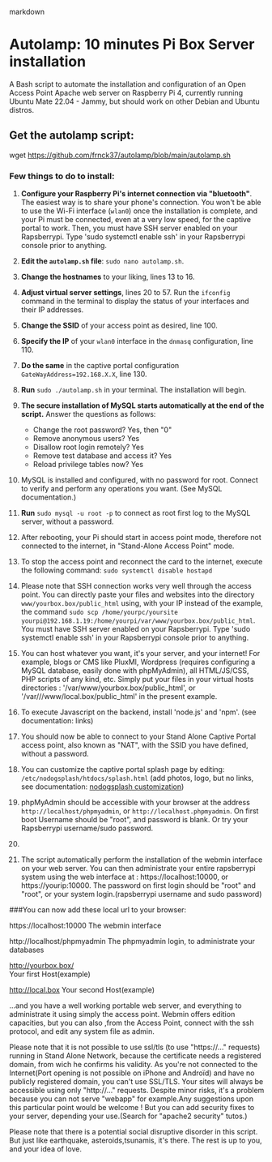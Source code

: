 markdown

# Autolamp: 10 minutes Pi Box Server installation

A Bash script to automate the installation and configuration of an Open Access Point Apache web server on Raspberry Pi 4, currently running Ubuntu Mate 22.04 - Jammy, but should work on other Debian and Ubuntu distros.

## Get the autolamp script:

wget https://github.com/frnck37/autolamp/blob/main/autolamp.sh

### Few things to do to install:

1. **Configure your Raspberry Pi's internet connection via "bluetooth"**. The easiest way is to share your phone's connection. You won't be able to use the Wi-Fi interface (`wlan0`) once the installation is complete, and your Pi must be connected, even at a very low speed, for the captive portal to work. Then, you must have SSH server enabled on your Rapsberrypi. Type 'sudo systemctl enable ssh' in your Rapsberrypi console prior to anything.

2. **Edit the `autolamp.sh` file**: `sudo nano autolamp.sh`.

3. **Change the hostnames** to your liking, lines 13 to 16.

4. **Adjust virtual server settings**, lines 20 to 57. Run the `ifconfig` command in the terminal to display the status of your interfaces and their IP addresses.

5. **Change the SSID** of your access point as desired, line 100.

6. **Specify the IP** of your `wlan0` interface in the `dnmasq` configuration, line 110.

7. **Do the same** in the captive portal configuration `GateWayAddress=192.168.X.X`, line 130.

8. **Run** `sudo ./autolamp.sh` in your terminal. The installation will begin.

9. **The secure installation of MySQL starts automatically at the end of the script.** Answer the questions as follows:
   - Change the root password? Yes, then "0"
   - Remove anonymous users? Yes
   - Disallow root login remotely? Yes
   - Remove test database and access it? Yes
   - Reload privilege tables now? Yes

10. MySQL is installed and configured, with no password for root. Connect to verify and perform any operations you want. (See MySQL documentation.)

11. **Run** `sudo mysql -u root -p` to connect as root first log to the MySQL server, without a password.

12. After rebooting, your Pi should start in access point mode, therefore not connected to the internet, in "Stand-Alone Access Point" mode.

13. To stop the access point and reconnect the card to the internet, execute the following command: `sudo systemctl disable hostapd`

14. Please note that SSH connection works very well through the access point. You can directly paste your files and websites into the directory `www/yourbox.box/public_html` using, with your IP instead of the example, the command `sudo scp /home/yourpc/yoursite yourpi@192.168.1.19:/home/yourpi/var/www/yourbox.box/public_html`. You must have SSH server enabled on your Rapsberrypi. Type 'sudo systemctl enable ssh' in your Rapsberrypi console prior to anything.

15. You can host whatever you want, it's your server, and your internet! For example, blogs or CMS like PluxMl, Wordpress (requires configuring a MySQL database, easily done with phpMyAdmin), all HTML/JS/CSS, PHP scripts of any kind, etc. Simply put your files in your virtual hosts directories : '/var/www/yourbox.box/public_html', or '/var///www/local.box/public_html' in the present example.

16. To execute Javascript on the backend, install 'node.js' and 'npm'. (see documentation: links)

17. You should now be able to connect to your Stand Alone Captive Portal access point, also known as "NAT", with the SSID you have defined, without a password. 

18. You can customize the captive portal splash page by editing: `/etc/nodogsplash/htdocs/splash.html` (add photos, logo, but no links, see documentation: [nodogsplash customization](https://nodogsplashdocs.readthedocs.io/en/stable/customize.html))

19. phpMyAdmin should be accessible with your browser at the address `http://localhost/phpmyadmin`, or `http://localhost.phpmyadmin`. On first boot Username should be "root", and password is blank. Or try your Rapsberrypi username/sudo password.
20. 
21. The script automatically perform the installation of the webmin interface on your web server. You can then administrate  your entire rapsberrypi system using the web interface at : https://localhost:10000, or https://yourip:10000. The password on first login should be "root" and "root", or your system login.(rapsberrypi username and sudo password)

###You can now add these local url to your browser:

https://localhost:10000 
The webmin interface

http://localhost/phpmyadmin
The phpmyadmin login, to administrate your databases

http://yourbox.box/  
Your first Host(example)

http://local.box 
Your second Host(example)

...and you have a well working portable web server, and everything to administrate it using simply the access point.
Webmin offers edition capacities, but you can also ,from the Access Point, connect with the ssh protocol, and edit any system file as admin.

Please note that it is not possible to use ssl/tls (to use "https://..." requests) running in Stand Alone Network, because the certificate needs a registered domain, from wich he confirms his validity. As you're not connected to the Internet(Port opening is not possible on iPhone and Androïd)  and have no publicly registered domain, you can't use SSL/TLS.
Your sites will always be accessible using only "http://..." requests. Despite minor risks, it's a problem because you can not serve "webapp" for example.Any suggestions upon this particular point would be welcome ! But you can add security fixes to your server, depending  your use.(Search for "apache2 security" tutos.)

Please note that there is a potential social disruptive disorder in this script. But just like earthquake, asteroids,tsunamis, it's there. The rest is up to you, and your idea of love.


